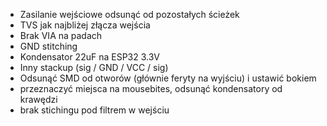- Zasilanie wejściowe odsunąć od pozostałych ścieżek
- TVS jak najbliżej złącza wejścia
- Brak VIA na padach
- GND stitching
- Kondensator 22uF na ESP32 3.3V
- Inny stackup (sig / GND / VCC / sig)
- Odsunąć SMD od otworów (głównie feryty na wyjściu) i ustawić bokiem
- przeznaczyć miejsca na mousebites, odsunąć kondensatory od krawędzi
- brak stichingu pod filtrem w wejściu
